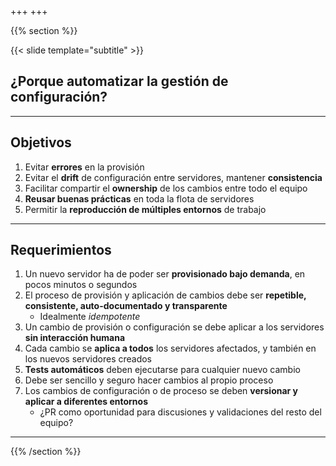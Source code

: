 +++
+++

{{% section %}}

{{< slide template="subtitle" >}}

## ¿Porque automatizar la gestión de configuración?

---

## Objetivos

1. Evitar **errores** en la provisión
2. Evitar el **drift** de configuración entre servidores, mantener **consistencia**
3. Facilitar compartir el **ownership** de los cambios entre todo el equipo
4. **Reusar buenas prácticas** en toda la flota de servidores
5. Permitir la **reproducción de múltiples entornos** de trabajo

---

## Requerimientos

1. Un nuevo servidor ha de poder ser **provisionado bajo demanda**, en pocos minutos o segundos
2. El proceso de provisión y aplicación de cambios debe ser **repetible, consistente, auto-documentado y transparente**
    * Idealmente *idempotente*
3. Un cambio de provisión o configuración se debe aplicar a los servidores **sin interacción humana**
4. Cada cambio se **aplica a todos** los servidores afectados, y también en los nuevos servidores creados
5. **Tests automáticos** deben ejecutarse para cualquier nuevo cambio
6. Debe ser sencillo y seguro hacer cambios al propio proceso
7. Los cambios de configuración o de proceso se deben **versionar y aplicar a diferentes entornos**
    * ¿PR como oportunidad para discusiones y validaciones del resto del equipo?

---




{{% /section %}}
